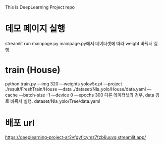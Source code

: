 This is DeepLearning Project repo

# 데모 페이지 실행
streamlit run mainpage.py 
mainpage.py에서 데이터셋에 따라 weight 바꿔서 실행

# train (House)
python train.py —img 320 —weights yolov5x.pt —project ./result/FreshTrain/House —data ./dataset/NIa_yolo/House/data.yaml —cache —batch-size -1 —device 0 —epochs 300
다른 데이터셋의 경우, data 경로 바꿔서 실행. dataset/NIa_yolo/Tree/data.yaml 

# 배포 url 
https://deeplearning-project-ar2vfgvflcymz7fzb6uuvg.streamlit.app/
